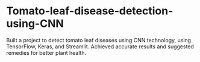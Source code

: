 # Tomato-leaf-disease-detection-using-CNN
Built a project to detect tomato leaf
diseases using CNN technology, using TensorFlow,
Keras, and Streamlit. Achieved accurate results and
suggested remedies for better plant health.
